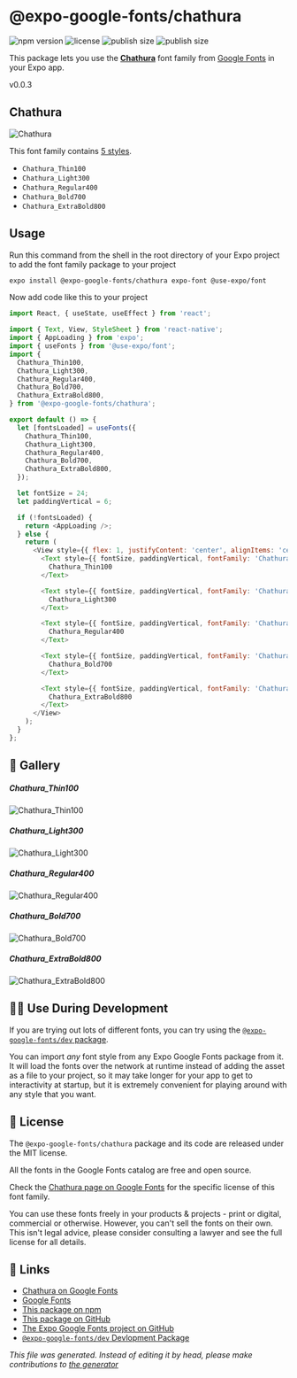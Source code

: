 # @expo-google-fonts/chathura

![npm version](https://flat.badgen.net/npm/v/@expo-google-fonts/chathura)
![license](https://flat.badgen.net/github/license/expo/google-fonts)
![publish size](https://flat.badgen.net/packagephobia/install/@expo-google-fonts/chathura)
![publish size](https://flat.badgen.net/packagephobia/publish/@expo-google-fonts/chathura)

This package lets you use the [**Chathura**](https://fonts.google.com/specimen/Chathura) font family from [Google Fonts](https://fonts.google.com/) in your Expo app.

v0.0.3

## Chathura

![Chathura](./font-family.png)

This font family contains [5 styles](#gallery).

- `Chathura_Thin100`
- `Chathura_Light300`
- `Chathura_Regular400`
- `Chathura_Bold700`
- `Chathura_ExtraBold800`

## Usage

Run this command from the shell in the root directory of your Expo project to add the font family package to your project
```sh
expo install @expo-google-fonts/chathura expo-font @use-expo/font
```

Now add code like this to your project
```js
import React, { useState, useEffect } from 'react';

import { Text, View, StyleSheet } from 'react-native';
import { AppLoading } from 'expo';
import { useFonts } from '@use-expo/font';
import {
  Chathura_Thin100,
  Chathura_Light300,
  Chathura_Regular400,
  Chathura_Bold700,
  Chathura_ExtraBold800,
} from '@expo-google-fonts/chathura';

export default () => {
  let [fontsLoaded] = useFonts({
    Chathura_Thin100,
    Chathura_Light300,
    Chathura_Regular400,
    Chathura_Bold700,
    Chathura_ExtraBold800,
  });

  let fontSize = 24;
  let paddingVertical = 6;

  if (!fontsLoaded) {
    return <AppLoading />;
  } else {
    return (
      <View style={{ flex: 1, justifyContent: 'center', alignItems: 'center' }}>
        <Text style={{ fontSize, paddingVertical, fontFamily: 'Chathura_Thin100' }}>
          Chathura_Thin100
        </Text>

        <Text style={{ fontSize, paddingVertical, fontFamily: 'Chathura_Light300' }}>
          Chathura_Light300
        </Text>

        <Text style={{ fontSize, paddingVertical, fontFamily: 'Chathura_Regular400' }}>
          Chathura_Regular400
        </Text>

        <Text style={{ fontSize, paddingVertical, fontFamily: 'Chathura_Bold700' }}>
          Chathura_Bold700
        </Text>

        <Text style={{ fontSize, paddingVertical, fontFamily: 'Chathura_ExtraBold800' }}>
          Chathura_ExtraBold800
        </Text>
      </View>
    );
  }
};

```

## 🔡 Gallery

##### Chathura_Thin100
![Chathura_Thin100](./78a5a2532fd10bcf3317ec8440d1e758a309bd152369607ccea764abddbcb168.ttf.png)

##### Chathura_Light300
![Chathura_Light300](./7b8357f2b60bfe270ca77801978a0bd5e729870ffad8b19d54ff69cded800a1f.ttf.png)

##### Chathura_Regular400
![Chathura_Regular400](./f8abdba026fb7a58e3f5b2cbe302ab4d9e817e69dfd7c6fce0ffbf22fe9600f5.ttf.png)

##### Chathura_Bold700
![Chathura_Bold700](./129573e675c52db3364e6d6ac3d517a6cb8113531a3bc2b54276e1d28d28c11a.ttf.png)

##### Chathura_ExtraBold800
![Chathura_ExtraBold800](./c6190f40f502b8b950146bbe4ba7b7b02eea38047766ba5b56895059e3b6c655.ttf.png)


## 👩‍💻 Use During Development

If you are trying out lots of different fonts, you can try using the [`@expo-google-fonts/dev` package](https://github.com/expo/google-fonts/tree/master/font-packages/dev#readme).

You can import *any* font style from any Expo Google Fonts package from it. It will load the fonts
over the network at runtime instead of adding the asset as a file to your project, so it may take longer
for your app to get to interactivity at startup, but it is extremely convenient
for playing around with any style that you want.

## 📖 License

The `@expo-google-fonts/chathura` package and its code are released under the MIT license.

All the fonts in the Google Fonts catalog are free and open source.

Check the [Chathura page on Google Fonts](https://fonts.google.com/specimen/Chathura) for the specific license of this font family.

You can use these fonts freely in your products & projects - print or digital, commercial or otherwise. However, you can't sell the fonts on their own. This isn't legal advice, please consider consulting a lawyer and see the full license for all details.

## 🔗 Links

- [Chathura on Google Fonts](https://fonts.google.com/specimen/Chathura)
- [Google Fonts](https://fonts.google.com/)
- [This package on npm](https://www.npmjs.com/package/@expo-google-fonts/chathura)
- [This package on GitHub](https://github.com/expo/google-fonts/tree/master/font-packages/chathura)
- [The Expo Google Fonts project on GitHub](https://github.com/expo/google-fonts)
- [`@expo-google-fonts/dev` Devlopment Package](https://github.com/expo/google-fonts/tree/master/font-packages/dev)


*This file was generated. Instead of editing it by head, please make contributions to [the generator](https://github.com/expo/google-fonts/tree/master/packages/generator)*
